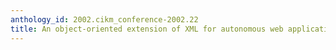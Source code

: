 ```yaml
---
anthology_id: 2002.cikm_conference-2002.22
title: An object-oriented extension of XML for autonomous web applications
---
```

